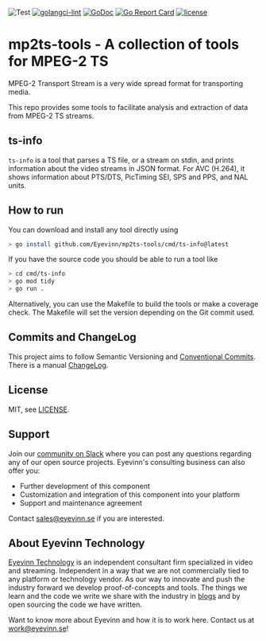 ![Test](https://github.com/Eyevinn/mp2ts-tools/workflows/Go/badge.svg)
[![golangci-lint](https://github.com/Eyevinn/mp2ts-tools/actions/workflows/golangci-lint.yml/badge.svg)](https://github.com/Eyevinn/mp2ts-tools/actions/workflows/golangci-lint.yml)
[![GoDoc](https://godoc.org/github.com/Eyevinn/mp2ts-tools?status.svg)](http://godoc.org/github.com/Eyevinn/mp2ts-tools)
[![Go Report Card](https://goreportcard.com/badge/github.com/Eyevinn/mp2ts-tools)](https://goreportcard.com/report/github.com/Eyevinn/mp2ts-tools)
[![license](https://img.shields.io/github/license/Eyevinn/mp2ts-tools.svg)](https://github.com/Eyevinn/mp2ts-tools/blob/master/LICENSE)

# mp2ts-tools - A collection of tools for MPEG-2 TS

MPEG-2 Transport Stream is a very wide spread format for transporting media.

This repo provides some tools to facilitate analysis and extraction of
data from MPEG-2 TS streams.

## ts-info

`ts-info` is a tool that parses a TS file, or a stream on stdin, and prints
information about the video streams in JSON format.
For AVC (H.264), it shows information about
PTS/DTS, PicTiming SEI, SPS and PPS, and NAL units.

## How to run

You can download and install any tool directly using

```sh
> go install github.com/Eyevinn/mp2ts-tools/cmd/ts-info@latest
```

If you have the source code you should be able to run a tool like

```sh
> cd cmd/ts-info
> go mod tidy
> go run .
```

Alternatively, you can use the Makefile to build the tools
or make a coverage check. The Makefile will set the version depending
on the Git commit used.

## Commits and ChangeLog

This project aims to follow Semantic Versioning and
[Conventional Commits](https://www.conventionalcommits.org/en/v1.0.0/).
There is a manual [ChangeLog](CHANGELOG.md).

## License

MIT, see [LICENSE](LICENSE).

## Support

Join our [community on Slack](http://slack.streamingtech.se) where you can post any questions regarding any of our open source projects. Eyevinn's consulting business can also offer you:

* Further development of this component
* Customization and integration of this component into your platform
* Support and maintenance agreement

Contact [sales@eyevinn.se](mailto:sales@eyevinn.se) if you are interested.

## About Eyevinn Technology

[Eyevinn Technology](https://www.eyevinntechnology.se) is an independent consultant firm specialized in video and streaming. Independent in a way that we are not commercially tied to any platform or technology vendor. As our way to innovate and push the industry forward we develop proof-of-concepts and tools. The things we learn and the code we write we share with the industry in [blogs](https://dev.to/video) and by open sourcing the code we have written.

Want to know more about Eyevinn and how it is to work here. Contact us at <work@eyevinn.se>!
